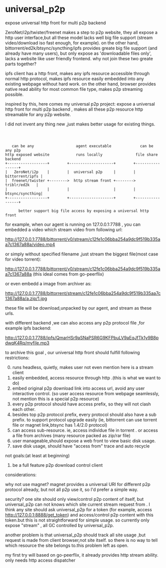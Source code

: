 # universal_p2p
expose universal http front for multi p2p backend


ZeroNet/i2p/twister/freenet makes a step to p2p website, they all expose a 
http user interface,but all these model lacks well big file support 
(stream video/download iso fast enough, for example).
on the other hand, bittorrent/ed2k/btsync/syncthing/ipfs provides greate big
file support (and already have many users), but only expose as 
'downloadable files only', lacks a website like user friendly frontend. why 
not join these two greate parts together? 

ipfs client has a http front, makes any ipfs resource accessible through normal
http protocol, makes ipfs resource easily embedded into any existing webpage
without hard work. on the other hand, browser provides native read ability 
for most common file type, makes p2p streaming possible.

inspired by this, here comes my universal p2p project: expose a 
universal http front for multi p2p backend , makes all these p2p resource 
http streamable for any p2p website.

I did not invent any thing new ,just makes better usage for existing things.

```text



   can be any                   agent executable             can be any p2p
http exposed website            runs locally               file share backend
+------------------+        +--------------------+        +-----------------+ 
|   ZeroNet/i2p    |        |  universal p2p     |        | bittorrent/ipfs | 
|  freenet/twister +-------->  http stream front +-------->   triblr/ed2k   | 
|                  |        |                    |        | btsync/syncthing| 
+------------------+        +--------------------+        +-----------------+ 
     
      better support big file access by exposing a universal http front

```


for example, when our agent is running on 127.0.0.1:7788 , you can embedded
a video which stream video from following url:

http://127.0.0.1:7788/bittorrent/v0/stream/c12fe1c06bba254a9dc9f519b335aa7c1367a88a/video.mp4


or simply without specified filename ,just stream the biggest file(most case for video torrent):

http://127.0.0.1:7788/bittorrent/v0/stream/c12fe1c06bba254a9dc9f519b335aa7c1367a88a
(this ideal comes from go-peerflix)

or even embedd a image from archiver as:

http://127.0.0.1:7788/bittorrent/stream/c12fe1c06bba254a9dc9f519b335aa7c1367a88a/a.zip/1.jpg

these file will be download,unpacked by our agent, and stream as these urls.


with different backend ,we can also access any p2p protocol file ,for example ipfs backend:

http://127.0.0.1:7788/ipfs/QmarHSr9aSNaPSR6G9KFPbuLV9aEqJfTk1y9B8pdwqK4Rq/myfile.mp3



to archive this goal , our universal http front should fulfill following restrictions:

0. runs headless, quietly, makes user not even mention here is a stream client
1. easily embedded, access resource through http .(this is what we want to do)
2. embed original p2p download link into access url, avoid any user interactive control.
(so user access resource from webpage seamlessly, not mention this is a special p2p resource)
3. every p2p protocol should have access prefix, so they will not clash each other.
4. besides top p2p protocol prefix, every protocol should also have a sub prefix.
  to support protocol upgrade easily (ie, bittorrent can use torrent file or 
  magnet link,btsync has 1.4/2.0 protocol)
5. can access sub-resource. ie, access individue file in torrent . or access a
  file from archives (many resource packed as zip/rar file)
6. user manageable,should expose a web front to view basic disk usage.
7. save disk usage, should have "access from" trace and auto recycle


not goals:(at least at beginning)

1. be a full feature p2p download control client
                

considerations:


why not use magnet?
magnet provides a universal URI for different p2p protocol already, but not 
all p2p use it, so I'd prefer a simple way.

security?
one site should only view/control p2p content of itself, but universal_p2p can not
knows which site current stream request from . I think any site should ask
universal_p2p for a token (for example, access http://127.0.0.1:8888/get_token)
and access/control p2p content with this token.but this is not straightforward 
for simple usage. so currently only expose "stream" , all GC controlled by 
universal_p2p. 

another problem is that universal_p2p should track all site usage ,but request
is made from client browser,not site itself. so there is no way to tell which 
resource the site belongs to.this problem left as open. 




my first try will based on go-peerflix, it already provides http stream ability.
only needs http access dispatcher


